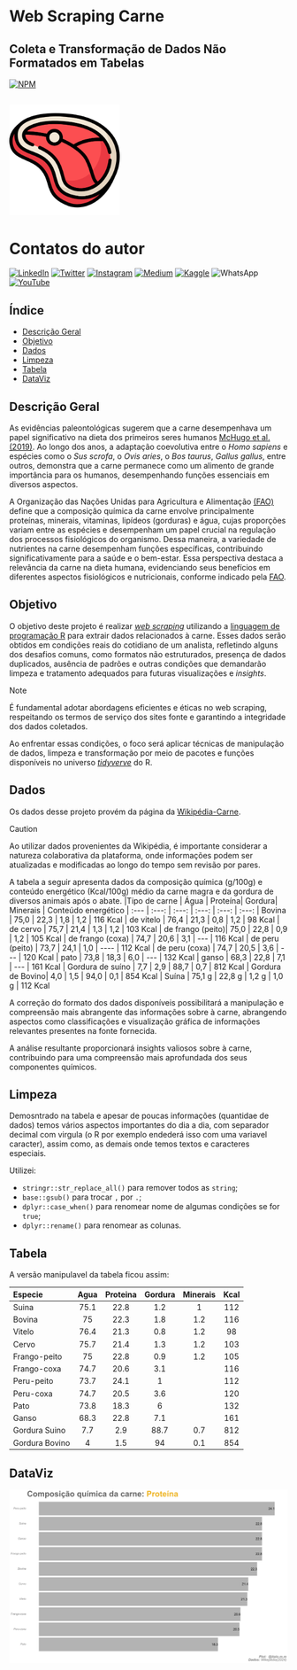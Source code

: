 # Web Scraping Carne

## Coleta e Transformação de Dados Não Formatados em Tabelas

[![NPM](https://img.shields.io/npm/l/react)](https://github.com/italomarquesmonteiro/web_scraping_carne/blob/main/LICENSE)

##

<img style="width:200px; height:200px;" src=".github/.vscode/Image/Icon meat.png" alt="Image Meat">

# Contatos do autor

[![LinkedIn](https://img.shields.io/badge/LinkedIn-0077B5?style=for-the-badge&logo=linkedin&logoColor=white)](https://www.linkedin.com/in/italomarquesmonteiro/)
[![Twitter](https://img.shields.io/badge/X-%23000000.svg?style=for-the-badge&logo=X&logoColor=white)](https://twitter.com/italommonteiro)
[![Instagram](https://img.shields.io/badge/Instagram-E4405F?style=for-the-badge&logo=instagram&logoColor=white)](https://instagram.com/italo.m.m)
[![Medium](https://img.shields.io/badge/Medium-12100E?style=for-the-badge&logo=medium&logoColor=white)](https://medium.com/@italomarquesmonteiro)
[![Kaggle](https://img.shields.io/badge/Kaggle-035a7d?style=for-the-badge&logo=kaggle&logoColor=white)](https://www.kaggle.com/talomarquesmonteiro)
![WhatsApp](https://img.shields.io/badge/WhatsApp-25D366?style=for-the-badge&logo=whatsapp&logoColor=white)
[![YouTube](https://img.shields.io/badge/YouTube-FF0000?style=for-the-badge&logo=youtube&logoColor=white)](https://www.youtube.com/channel/UCB_lseG8dAbdjuemJv-nHXw)

## Índice

<ul>
        <li><a href="#descricao">Descrição Geral</a></li>
        <li><a href="#objetivo">Objetivo</a></li>
        <li><a href="#dados">Dados</a></li>
        <li><a href="#limpeza">Limpeza</a></li>
        <li><a href="#tabela">Tabela</a></li>
        <li><a href="#dataviz">DataViz</a></li>
    </ul>


## Descrição Geral

As evidências paleontológicas sugerem que a carne desempenhava um papel significativo na dieta dos primeiros seres humanos [McHugo et al. (2019)](https://www.ncbi.nlm.nih.gov/pmc/articles/PMC6889691/). Ao longo dos anos, a adaptação coevolutiva entre o *Homo sapiens* e espécies como o *Sus scrofa*, o *Ovis aries*, o *Bos taurus*, *Gallus gallus*, entre outros, demonstra que a carne permanece como um alimento de grande importância para os humanos, desempenhando funções essenciais em diversos aspectos.

A Organização das Nações Unidas para Agricultura e Alimentação [(FAO)](https://www.fao.org/3/T0562E/T0562E02.htm#Meat%20quality) define que a composição química da carne envolve principalmente proteínas, minerais, vitaminas, lipídeos (gorduras) e água, cujas proporções variam entre as espécies e desempenham um papel crucial na regulação dos processos fisiológicos do organismo. Dessa maneira, a variedade de nutrientes na carne desempenham funções específicas, contribuindo significativamente para a saúde e o bem-estar. Essa perspectiva destaca a relevância da carne na dieta humana, evidenciando seus benefícios em diferentes aspectos fisiológicos e nutricionais, conforme indicado pela [FAO](https://www.fao.org/3/y2770e/y2770e07.htm).

## Objetivo

O objetivo deste projeto é realizar [*web scraping*](https://pt.wikipedia.org/wiki/Coleta_de_dados_web) utilizando a [linguagem de programação R](https://www.r-project.org/) para extrair dados relacionados à carne. Esses dados serão obtidos em condições reais do cotidiano de um analista, refletindo alguns dos desafios comuns, como formatos não estruturados, presença de dados duplicados, ausência de padrões e outras condições que demandarão limpeza e tratamento adequados para futuras visualizações e *insights*.

> [!NOTE]
>É fundamental adotar abordagens eficientes e éticas no web scraping, respeitando os termos de serviço dos sites fonte e garantindo a integridade dos dados coletados.

Ao enfrentar essas condições, o foco será aplicar técnicas de manipulação de dados, limpeza e transformação por meio de pacotes e funções disponíveis no universo [*tidyverve*](https://www.tidyverse.org/) do R.

## Dados

Os dados desse projeto provém da página da [Wikipédia-Carne](https://pt.wikipedia.org/wiki/Carne).

>[!CAUTION]
>Ao utilizar dados provenientes da Wikipédia, é importante considerar a natureza colaborativa da plataforma, onde informações podem ser atualizadas e modificadas ao longo do tempo sem revisão por pares.

<!--Tabela orginal é de autoria do [Prof. Roberto de Oliveira Roça](https://www.fca.unesp.br/Home/Instituicao/Departamentos/Gestaoetecnologia/Teses/Roca102.pdf) Departamento de Gestão e Tecnologia Agroindustrial da F.C.A. - UNESP - Campus de Botucatu -->

A tabela a seguir apresenta dados da composição química (g/100g) e conteúdo energético (Kcal/100g) médio da carne magra e da gordura de diversos animais após o abate.
|Tipo de carne     | Água   | Proteína| Gordura| Minerais | Conteúdo energético
| :---             | :---:  | :---:   | :---:  | :---:    | :---:
| Bovina           | 75,0   |  22,3   |  1,8   | 1,2      | 116 Kcal
| de vitelo        | 76,4   |  21,3   |  0,8   | 1,2      | 98 Kcal
| de cervo         | 75,7   |  21,4   |  1,3   | 1,2      | 103 Kcal
| de frango (peito)| 75,0   |  22,8   |  0,9   | 1,2      | 105 Kcal
| de frango (coxa) | 74,7   |  20,6   |  3,1   | ---      | 116 Kcal
| de peru (peito)  | 73,7   |  24,1   |  1,0   | ----     | 112 Kcal
| de peru (coxa)   | 74,7   |  20,5   |  3,6   | ---      | 120 Kcal
| pato             | 73,8   |  18,3   |  6,0   | ---      | 132 Kcal
| ganso            | 68,3   |  22,8   |  7,1   | ---      | 161 Kcal
| Gordura de suíno | 7,7    |  2,9    |  88,7  | 0,7      | 812 Kcal
| Gordura de Bovino| 4,0    |  1,5    |  94,0  | 0,1      | 854 Kcal
| Suína            | 75,1 g |  22,8 g |  1,2 g | 1,0 g    | 112 Kcal
             

A correção do formato dos dados disponíveis possibilitará a manipulação e compreensão mais abrangente das informações sobre à carne, abrangendo aspectos como classificações e visualização gráfica de informações relevantes presentes na fonte fornecida.

A análise resultante proporcionará insights valiosos sobre à carne, contribuindo para uma compreensão mais aprofundada dos seus componentes químicos.

## Limpeza

Demosntrado na tabela e apesar de poucas informações (quantidae de dados) temos vários aspectos importantes do dia a dia, com separador decimal com virgula (o R por exemplo endederá isso com uma variavel caracter), assim como, as demais onde temos textos e caracteres especiais.

Utilizei:
*  `stringr::str_replace_all()` para remover todos as ``string``;
*  `base::gsub()` para trocar ``,`` por ``.``;
*  `dplyr::case_when()` para renomear nome de algumas condições se for `true`;
*  `dplyr::rename()` para renomear as colunas.

## Tabela

A versão manipulavel da tabela ficou assim:

|Especie       |  Agua |Proteina | Gordura |Minerais  |Kcal
| :---         | :---: | :---:   | :---:   |  :---:   |:---:
|Suina         |  75.1 |    22.8 |     1.2 |     1    | 112
|Bovina        |  75   |    22.3 |     1.8 |     1.2  | 116
|Vitelo        |  76.4 |    21.3 |     0.8 |     1.2  |  98
|Cervo         |  75.7 |    21.4 |     1.3 |     1.2  | 103
|Frango-peito  |  75   |    22.8 |     0.9 |     1.2  | 105
|Frango-coxa   |  74.7 |    20.6 |     3.1 |          | 116
|Peru-peito    |  73.7 |    24.1 |     1   |          | 112
|Peru-coxa     |  74.7 |    20.5 |     3.6 |          | 120
|Pato          |  73.8 |    18.3 |     6   |          | 132
|Ganso         |  68.3 |    22.8 |     7.1 |          | 161
|Gordura Suino |   7.7 |     2.9 |    88.7 |     0.7  | 812
|Gordura Bovino|   4   |     1.5 |    94   |     0.1  | 854

## DataViz

<img style="width:px; height:px;" src=".github/.vscode/Image/protein.png" alt="Image Protein">